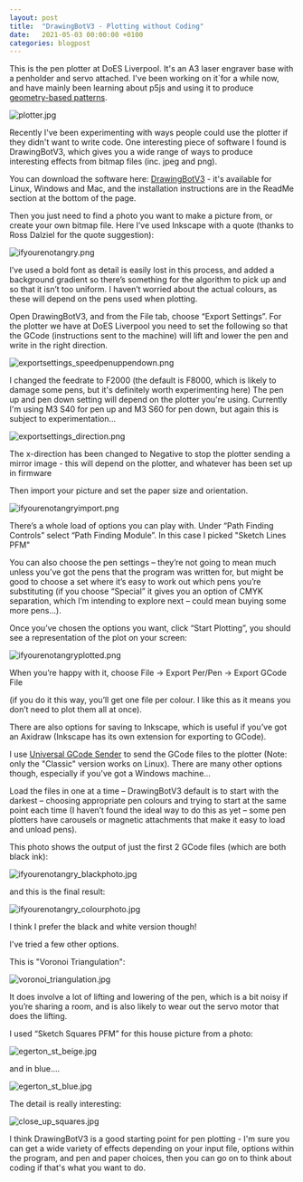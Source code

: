 ```yaml
---
layout: post
title:  "DrawingBotV3 - Plotting without Coding"
date:   2021-05-03 00:00:00 +0100
categories: blogpost
---
```

This is the pen plotter at DoES Liverpool. It's an A3 laser engraver base with a penholder and servo attached. I've been working on it`for a while now, and have mainly been learning about p5js and using it to produce [geometry-based patterns](https://github.com/JackiePease/p5js-sketches).

![plotter.jpg](https://jackiepease.github.io/assets/plotting_without_code/plotter.jpg)

Recently I've been experimenting with ways people could use the plotter if they didn't want to write code. One interesting piece of software I found is DrawingBotV3, which gives you a wide range of ways to produce interesting effects from bitmap files (inc. jpeg and png).

You can download the software here: [DrawingBotV3](https://github.com/SonarSonic/DrawingBotV3) - it's available for Linux, Windows and Mac, and the installation instructions are in the ReadMe section at the bottom of the page.

Then you just need to find a photo you want to make a picture from, or create your own bitmap file. Here I’ve used Inkscape with a quote (thanks to Ross Dalziel for the quote suggestion):

![ifyourenotangry.png](https://jackiepease.github.io/assets/plotting_without_code/ifyourenotangry.png)

I’ve used a bold font as detail is easily lost in this process, and added a background gradient so there’s something for the algorithm to pick up and so that it isn’t too uniform. I haven’t worried about the actual colours, as these will depend on the pens used when plotting.

Open DrawingBotV3, and from the File tab, choose “Export Settings”. For the plotter we have at DoES Liverpool you need to set the following so that the GCode (instructions sent to the machine) will lift and lower the pen and write in the right direction.

![exportsettings_speedpenuppendown.png](https://jackiepease.github.io/assets/plotting_without_code/exportsettings_speedpenuppendown.png)

I changed the feedrate to F2000 (the default is F8000, which is likely to damage some pens, but it's definitely worth experimenting here)
The pen up and pen down setting will depend on the plotter you're using. Currently I'm using M3 S40 for pen up and M3 S60 for pen down, but again this is subject to experimentation...

![exportsettings_direction.png](https://jackiepease.github.io/assets/plotting_without_code/exportsettings_direction.png)

The x-direction has been changed to Negative to stop the plotter sending a mirror image - this will depend on the plotter, and whatever has been set up in firmware

Then import your picture and set the paper size and orientation.

![ifyourenotangryimport.png](https://jackiepease.github.io/assets/plotting_without_code/ifyourenotangryimport.png)

There’s a whole load of options you can play with. Under “Path Finding Controls” select “Path Finding Module”. In this case I picked "Sketch Lines PFM"

You can also choose the pen settings – they’re not going to mean much unless you’ve got the pens that the program was written for, but might be good to choose a set where it’s easy to work out which pens you’re substituting (if you choose “Special” it gives you an option of CMYK separation, which I’m intending to explore next – could mean buying some more pens...).

Once you’ve chosen the options you want, click “Start Plotting”, you should see a representation of the plot on your screen:

![ifyourenotangryplotted.png](https://jackiepease.github.io/assets/plotting_without_code/ifyourenotangryplotted.png)

When you’re happy with it, choose File → Export Per/Pen → Export GCode File

(if you do it this way, you’ll get one file per colour. I like this as it means you don’t need to plot them all at once).

There are also options for saving to Inkscape, which is useful if you’ve got an Axidraw (Inkscape has its own extension for exporting to GCode).

I use [Universal GCode Sender](https://winder.github.io/ugs_website/download/) to send the GCode files to the plotter (Note: only the "Classic" version works on Linux). There are many other options though, especially if you’ve got a Windows machine…

Load the files in one at a time – DrawingBotV3 default is to start with the darkest – choosing appropriate pen colours and trying to start at the same point each time (I haven’t found the ideal way to do this as yet – some pen plotters have carousels or magnetic attachments that make it easy to load and unload pens).

This photo shows the output of just the first 2 GCode files (which are both black ink):

![ifyourenotangry_blackphoto.jpg](https://jackiepease.github.io/assets/plotting_without_code/ifyourenotangry_blackphoto.jpg)

and this is the final result:

![ifyourenotangry_colourphoto.jpg](https://jackiepease.github.io/assets/plotting_without_code/ifyourenotangry_colourphoto.jpg)

I think I prefer the black and white version though!

I've tried a few other options.

This is "Voronoi Triangulation":

![voronoi_triangulation.jpg](https://jackiepease.github.io/assets/plotting_without_code/voronoi_triangulation.jpg)

It does involve a lot of lifting and lowering of the pen, which is a bit noisy if you’re sharing a room, and is also likely to wear out the servo motor that does the lifting.
   
I used “Sketch Squares PFM” for this house picture from a photo: 

![egerton_st_beige.jpg](https://jackiepease.github.io/assets/plotting_without_code/egerton_st_beige.jpg)

and in blue....     

![egerton_st_blue.jpg](https://jackiepease.github.io/assets/plotting_without_code/egerton_st_blue.jpg)

The detail is really interesting: 

![close_up_squares.jpg](https://jackiepease.github.io/assets/plotting_without_code/close_up_squares.jpg)

I think DrawingBotV3 is a good starting point for pen plotting - I'm sure you can get a wide variety of effects depending on your input file, options within the program, and pen and paper choices, then you can go on to think about coding if that's what you want to do.
